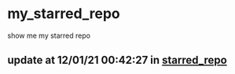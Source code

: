 # my_starred_repo
show me my starred repo

update at 12/01/21 00:42:27 in [starred_repo](./index.html)
---

